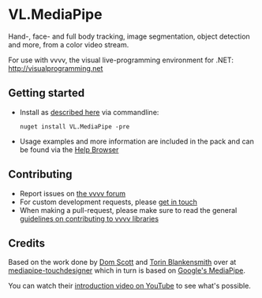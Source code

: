 # VL.MediaPipe
Hand-, face- and full body tracking, image segmentation, object detection and more, from a color video stream. 

For use with vvvv, the visual live-programming environment for .NET: http://visualprogramming.net

## Getting started
- Install as [described here](https://thegraybook.vvvv.org/reference/hde/managing-nugets.html) via commandline:

    `nuget install VL.MediaPipe -pre`

- Usage examples and more information are included in the pack and can be found via the [Help Browser](https://thegraybook.vvvv.org/reference/hde/findinghelp.html)

## Contributing
- Report issues on [the vvvv forum](https://discourse.vvvv.org/c/vvvv-gamma/28)
- For custom development requests, please [get in touch](mailto:devvvvs@vvvv.org)
- When making a pull-request, please make sure to read the general [guidelines on contributing to vvvv libraries](https://thegraybook.vvvv.org/reference/extending/contributing.html)

## Credits
Based on the work done by [Dom Scott](https://github.com/domisjustanumber) and [Torin Blankensmith](https://github.com/torinmb) over at [mediapipe-touchdesigner](https://github.com/torinmb/mediapipe-touchdesigner) which in turn is based on [Google's MediaPipe](https://developers.google.com/mediapipe).

You can watch their [introduction video on YouTube](https://www.youtube.com/watch?v=Cx4Ellaj6kk) to see what's possible.
